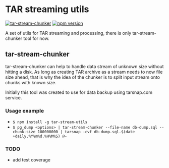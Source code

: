 # TAR streaming utils

[![tar-stream-chunker](https://github.com/ihoro/rough-tar-stream-utils/workflows/tar-stream-chunker/badge.svg)](link=https://github.com/ihoro/rough-tar-stream-utils/actions?query=workflow%3Atar-stream-chunker)
[![npm version](https://badge.fury.io/js/%40rough%2Ftar-stream-utils.svg)](https://badge.fury.io/js/%40rough%2Ftar-stream-utils)

A set of utils for TAR streaming and processing, there is only
tar-stream-chunker tool for now.

## tar-stream-chunker

tar-stream-chunker can help to handle data stream of unknown size without
hitting a disk. As long as creating TAR archive as a stream needs to now
file size ahead, that is why the idea of the chunker is to split input stream
onto chunks with known size.

Initially this tool was created to use for data backup using tarsnap.com
service.

### Usage example

- `$ npm install -g tar-stream-utils`
- `$ pg_dump <options> | tar-stream-chunker --file-name db-dump.sql --chunk-size 100000000 | tarsnap -cvf db-dump.sql.$(date +daily.%Y%m%d.%H%M%S) @-`

### TODO

- add test coverage
